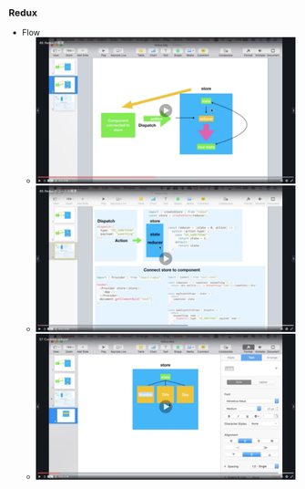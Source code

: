### Redux
* Flow
  * ![Image](../src/redux01/src/images/how001.png)
  * ![Image](../src/redux01/src/images/how002.png)
  * ![Image](../src/redux01/src/images/how003.png)
